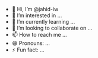 - 👋 Hi, I’m @jahid-iw
- 👀 I’m interested in ...
- 🌱 I’m currently learning ...
- 💞️ I’m looking to collaborate on ...
- 📫 How to reach me ...
- 😄 Pronouns: ...
- ⚡ Fun fact: ...

<!---
jahid-iw/jahid-iw is a ✨ special ✨ repository because its `README.md` (this file) appears on your GitHub profile.
You can click the Preview link to take a look at your changes.
--->
